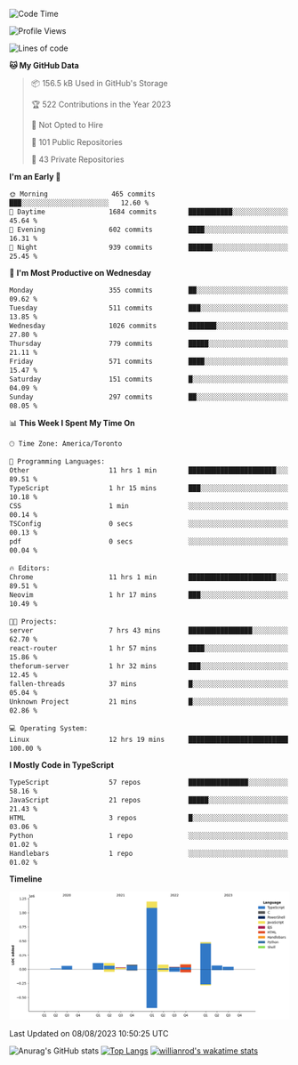 <!--START_SECTION:waka-->
![Code Time](http://img.shields.io/badge/Code%20Time-455%20hrs%202%20mins-blue)

![Profile Views](http://img.shields.io/badge/Profile%20Views-0-blue)

![Lines of code](https://img.shields.io/badge/From%20Hello%20World%20I%27ve%20Written-2.4%20million%20lines%20of%20code-blue)

**🐱 My GitHub Data** 

> 📦 156.5 kB Used in GitHub's Storage 
 > 
> 🏆 522 Contributions in the Year 2023
 > 
> 🚫 Not Opted to Hire
 > 
> 📜 101 Public Repositories 
 > 
> 🔑 43 Private Repositories 
 > 
**I'm an Early 🐤** 

```text
🌞 Morning                465 commits         ███░░░░░░░░░░░░░░░░░░░░░░   12.60 % 
🌆 Daytime                1684 commits        ███████████░░░░░░░░░░░░░░   45.64 % 
🌃 Evening                602 commits         ████░░░░░░░░░░░░░░░░░░░░░   16.31 % 
🌙 Night                  939 commits         ██████░░░░░░░░░░░░░░░░░░░   25.45 % 
```
📅 **I'm Most Productive on Wednesday** 

```text
Monday                   355 commits         ██░░░░░░░░░░░░░░░░░░░░░░░   09.62 % 
Tuesday                  511 commits         ███░░░░░░░░░░░░░░░░░░░░░░   13.85 % 
Wednesday                1026 commits        ███████░░░░░░░░░░░░░░░░░░   27.80 % 
Thursday                 779 commits         █████░░░░░░░░░░░░░░░░░░░░   21.11 % 
Friday                   571 commits         ████░░░░░░░░░░░░░░░░░░░░░   15.47 % 
Saturday                 151 commits         █░░░░░░░░░░░░░░░░░░░░░░░░   04.09 % 
Sunday                   297 commits         ██░░░░░░░░░░░░░░░░░░░░░░░   08.05 % 
```


📊 **This Week I Spent My Time On** 

```text
🕑︎ Time Zone: America/Toronto

💬 Programming Languages: 
Other                    11 hrs 1 min        ██████████████████████░░░   89.51 % 
TypeScript               1 hr 15 mins        ███░░░░░░░░░░░░░░░░░░░░░░   10.18 % 
CSS                      1 min               ░░░░░░░░░░░░░░░░░░░░░░░░░   00.14 % 
TSConfig                 0 secs              ░░░░░░░░░░░░░░░░░░░░░░░░░   00.13 % 
pdf                      0 secs              ░░░░░░░░░░░░░░░░░░░░░░░░░   00.04 % 

🔥 Editors: 
Chrome                   11 hrs 1 min        ██████████████████████░░░   89.51 % 
Neovim                   1 hr 17 mins        ███░░░░░░░░░░░░░░░░░░░░░░   10.49 % 

🐱‍💻 Projects: 
server                   7 hrs 43 mins       ████████████████░░░░░░░░░   62.70 % 
react-router             1 hr 57 mins        ████░░░░░░░░░░░░░░░░░░░░░   15.86 % 
theforum-server          1 hr 32 mins        ███░░░░░░░░░░░░░░░░░░░░░░   12.45 % 
fallen-threads           37 mins             █░░░░░░░░░░░░░░░░░░░░░░░░   05.04 % 
Unknown Project          21 mins             █░░░░░░░░░░░░░░░░░░░░░░░░   02.86 % 

💻 Operating System: 
Linux                    12 hrs 19 mins      █████████████████████████   100.00 % 
```

**I Mostly Code in TypeScript** 

```text
TypeScript               57 repos            ███████████████░░░░░░░░░░   58.16 % 
JavaScript               21 repos            █████░░░░░░░░░░░░░░░░░░░░   21.43 % 
HTML                     3 repos             █░░░░░░░░░░░░░░░░░░░░░░░░   03.06 % 
Python                   1 repo              ░░░░░░░░░░░░░░░░░░░░░░░░░   01.02 % 
Handlebars               1 repo              ░░░░░░░░░░░░░░░░░░░░░░░░░   01.02 % 
```



**Timeline**

![Lines of Code chart](https://raw.githubusercontent.com/wise-introvert/wise-introvert/master/assets/bar_graph.png)


 Last Updated on 08/08/2023 10:50:25 UTC
<!--END_SECTION:waka-->

![Anurag's GitHub stats](https://github-readme-stats.vercel.app/api?username=wise-introvert&count_private=true&show_icons=true)
[![Top Langs](https://github-readme-stats.vercel.app/api/top-langs/?username=wise-introvert&langs_count=10)](https://github.com/anuraghazra/github-readme-stats)
[![willianrod's wakatime stats](https://github-readme-stats.vercel.app/api/wakatime?username=wiseintrovert)](https://github.com/anuraghazra/github-readme-stats)
